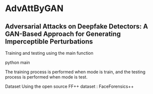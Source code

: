 # AdvAttByGAN

## Adversarial Attacks on Deepfake Detectors: A GAN-Based Approach for Generating Imperceptible Perturbations

Training and testing using the main function

python main

The training process is performed when mode is train, and the testing process is performed when mode is test.

Dataset
Using the open source FF++ dataset : FaceForensics++

